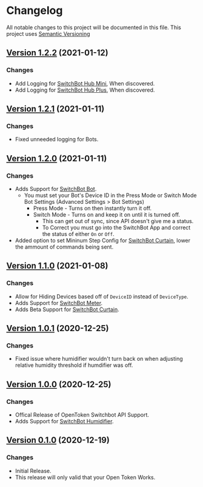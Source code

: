 # Changelog

All notable changes to this project will be documented in this file. This project uses [Semantic Versioning](https://semver.org/)

## [Version 1.2.2](https://github.com/OpenWonderLabs/homebridge-switchbot-openapi/compare/v1.2.1...v1.2.2) (2021-01-12)

### Changes

- Add Logging for [SwitchBot Hub Mini](https://www.switch-bot.com/products/switchbot-hub-mini), When discovered.
- Add Logging for [SwitchBot Hub Plus](https://www.switch-bot.com/products/switchbot-hub-plus), When discovered.

## [Version 1.2.1](https://github.com/OpenWonderLabs/homebridge-switchbot-openapi/compare/v1.2.0...v1.2.1) (2021-01-11)

### Changes

- Fixed unneeded logging for Bots.

## [Version 1.2.0](https://github.com/OpenWonderLabs/homebridge-switchbot-openapi/compare/v1.1.0...v1.2.0) (2021-01-11)

### Changes

- Adds Support for [SwitchBot Bot](https://www.switch-bot.com/products/switchbot-bot).
    - You must set your Bot's Device ID in the Press Mode or Switch Mode Bot Settings (Advanced Settings > Bot Settings)
        - Press Mode - Turns on then instantly turn it off.
        - Switch Mode - Turns on and keep it on until it is turned off.
            - This can get out of sync, since API doesn't give me a status.
            - To Correct you must go into the SwitchBot App and correct the status of either `On` or `Off`.
- Added option to set Mininum Step Config for [SwitchBot Curtain](https://www.switch-bot.com/products/switchbot-curtain), lower the ammount of commands being sent.

## [Version 1.1.0](https://github.com/OpenWonderLabs/homebridge-switchbot-openapi/compare/v1.0.1...v1.1.0) (2021-01-08)

### Changes

- Allow for Hiding Devices based off of `DeviceID` instead of `DeviceType`.
- Adds Support for [SwitchBot Meter](https://www.switch-bot.com/products/switchbot-meter).
- Adds Beta Support for [SwitchBot Curtain](https://www.switch-bot.com/products/switchbot-curtain).

## [Version 1.0.1](https://github.com/OpenWonderLabs/homebridge-switchbot-openapi/compare/v1.0.0...v1.0.1) (2020-12-25)

### Changes

- Fixed issue where humidifier wouldn't turn back on when adjusting relative humidity threshold if humdifier was off.

## [Version 1.0.0](https://github.com/OpenWonderLabs/homebridge-switchbot-openapi/compare/v0.1.0...v1.0.0) (2020-12-25)

### Changes

- Offical Release of OpenToken Switchbot API Support.
- Adds Support for [SwitchBot Humidifier](https://www.switch-bot.com/products/switchbot-smart-humidifier).

## [Version 0.1.0](https://github.com/OpenWonderLabs/homebridge-switchbot-openapi/releases/tag/v0.1.0) (2020-12-19)

### Changes

- Initial Release.
- This release will only valid that your Open Token Works.
